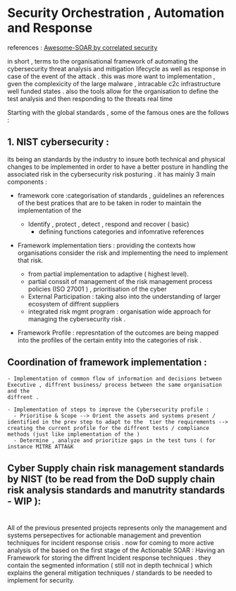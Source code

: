 # Security Orchestration , Automation and Response 
references : [Awesome-SOAR by correlated security](https://github.com/correlatedsecurity/Awesome-SOAR)

in short , terms to the organisational framework of automating the cybersecurity threat analysis and mitigation lifecycle as well as response in case of the event of the attack . this was more want to implementation , gven the complexicity of the large malware  ,  intracable c2c  infrastructure  well funded states . also the tools allow for the organisation to define the 
test analysis  and then responding to the threats real time 

Starting with the global standards , some of the famous ones are  the follows :


## 1. NIST cybersecurity : 

its being an standards by the industry to insure both technical and  physical changes to be implemented in order to have a better posture in handling the associated risk in the cybersecurity 
risk posturing .  it has mainly 3 main components :

  - framework core :categorisation of standards , guidelines an references of the best pratices that are to be  taken in roder to maintain the implementation of the 
    - Identify , protect , detect , respond and recover ( basic)
      - defining functions categories and infomrative references 
  
  
  
  - Framework implementation tiers : providing the contexts how organisations consider the risk and implementing the need to implement that risk. 
    -  from partial implementation to adaptive ( highest level).  
    - partial conssit of management of the risk management process policies (ISO 27001 ) , prioritisation of the cyber
    - External Participation : taking also into the understanding of larger ecosystem of diffrent suppliers  
    - integrated risk mgmt program : organisation wide approach for managing the cybersecurity risk . 
  
  
  - Framework Profile : represntation of the outcomes are being mapped into the profiles of the certain entity into the categories of risk .  
  
  ## Coordination of framework implementation :
    - Implementation of common flow of information and decisions between Executive , diffrent business/ process between the same organisation and the 
    diffrent .
    
    - Implementation of steps to improve the Cybersecurity profile :
      - Prioritise & Scope --> Orient the assets and systems present / identified in the prev step to adapt to the  tier the requirements --> creating the current profile for the diffrent tests / compliance methods (just like implementation of the )
      - Determine , analyze and prioritize gaps in the test tuns ( for instance MITRE ATTA&K 
    
    
    
  ## Cyber Supply chain risk management  standards by NIST (to be  read from the DoD supply chain risk analysis standards and manutrity standards - WIP ): 
  
  
  
  
  
  #
  
  All of the previous presented projects represents  only the management and systems persepectives for actionable management and prevention techniques for incident response crisis . now for coming to more 
  active analysis of the based on the first stage of the  Actionable SOAR : Having an Framework for storing the   diffrent Incident response techniques . 
  they contain the segmented information ( still not in depth technical ) which explains the general mitigation techniques / standards to be needed to implement for security. 
  
  
  
  
  
  
  
